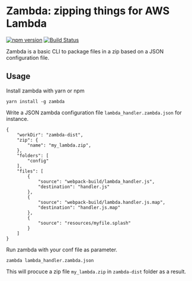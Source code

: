 # Zambda: zipping things for AWS Lambda
[![npm version](https://badge.fury.io/js/zambda.svg)](https://badge.fury.io/js/zambda) [![Build Status](https://github.com/bhoudu/zambda/actions/workflows/build.yml/badge.svg?branch=develop)](https://github.com/bhoudu/zambda/actions?query=branch%3Adevelop)

Zambda is a basic CLI to package files in a zip based on a JSON configuration file.

 ## Usage


Install zambda with yarn or npm

    yarn install -g zambda


Write a JSON zambda configuration file `lambda_handler.zambda.json` for instance.

    {
        "workDir": "zambda-dist",
        "zip": {
            "name": "my_lambda.zip",
        },
        "folders": [
            "config"
        ],
        "files": [
            {
                "source": "webpack-build/lambda_handler.js",
                "destination": "handler.js"
            },
            {
                "source": "webpack-build/lambda.handler.js.map",
                "destination": "handler.js.map"
            },
            {
                "source": "resources/myfile.splash"
            }
        ]
    }

Run zambda with your conf file as parameter.

    zambda lambda_handler.zambda.json

This will procuce a zip file `my_lambda.zip` in `zambda-dist` folder as a result.